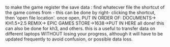to make the game register the save data :
find whatecver file the shortcut of the game comes from - this can be done by right- clicking the shortcut, then 'open file location'.
once open, PUT IN ORDER OF: DOCUMENTS-> KH1.5+2.5 REMIX-> EPIC GAMES STORE->1638->PUT IN HERE
all done! this can also be done for kh3, and others.
this is a useful to transfer data on different laptops WITHOUT losing your progress, although it will have to be updated frequently to avoid confusion, or possible data loss.
